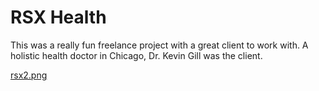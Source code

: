 # RSX Health

This was a really fun freelance project with a great client to work with. A holistic health doctor in Chicago, Dr. Kevin Gill was the client.

[rsx2.png](https://rsxhealth.com/)
